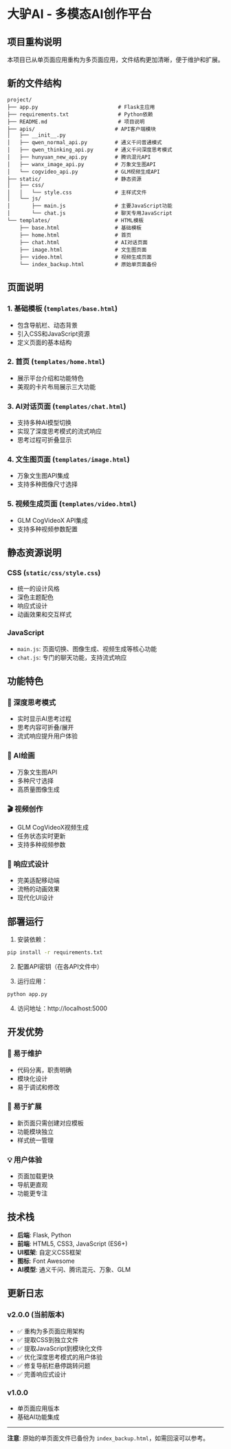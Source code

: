 # 大驴AI - 多模态AI创作平台

## 项目重构说明

本项目已从单页面应用重构为多页面应用，文件结构更加清晰，便于维护和扩展。

## 新的文件结构

```
project/
├── app.py                          # Flask主应用
├── requirements.txt                # Python依赖
├── README.md                       # 项目说明
├── apis/                          # API客户端模块
│   ├── __init__.py
│   ├── qwen_normal_api.py         # 通义千问普通模式
│   ├── qwen_thinking_api.py       # 通义千问深度思考模式
│   ├── hunyuan_new_api.py         # 腾讯混元API
│   ├── wanx_image_api.py          # 万象文生图API
│   └── cogvideo_api.py            # GLM视频生成API
├── static/                        # 静态资源
│   ├── css/
│   │   └── style.css              # 主样式文件
│   └── js/
│       ├── main.js                # 主要JavaScript功能
│       └── chat.js                # 聊天专用JavaScript
└── templates/                     # HTML模板
    ├── base.html                  # 基础模板
    ├── home.html                  # 首页
    ├── chat.html                  # AI对话页面
    ├── image.html                 # 文生图页面
    ├── video.html                 # 视频生成页面
    └── index_backup.html          # 原始单页面备份
```

## 页面说明

### 1. 基础模板 (`templates/base.html`)
- 包含导航栏、动态背景
- 引入CSS和JavaScript资源
- 定义页面的基本结构

### 2. 首页 (`templates/home.html`)
- 展示平台介绍和功能特色
- 美观的卡片布局展示三大功能

### 3. AI对话页面 (`templates/chat.html`)
- 支持多种AI模型切换
- 实现了深度思考模式的流式响应
- 思考过程可折叠显示

### 4. 文生图页面 (`templates/image.html`)
- 万象文生图API集成
- 支持多种图像尺寸选择

### 5. 视频生成页面 (`templates/video.html`)
- GLM CogVideoX API集成
- 支持多种视频参数配置

## 静态资源说明

### CSS (`static/css/style.css`)
- 统一的设计风格
- 深色主题配色
- 响应式设计
- 动画效果和交互样式

### JavaScript
- `main.js`: 页面切换、图像生成、视频生成等核心功能
- `chat.js`: 专门的聊天功能，支持流式响应

## 功能特色

### 🎯 深度思考模式
- 实时显示AI思考过程
- 思考内容可折叠/展开
- 流式响应提升用户体验

### 🎨 AI绘画
- 万象文生图API
- 多种尺寸选择
- 高质量图像生成

### 🎬 视频创作
- GLM CogVideoX视频生成
- 任务状态实时更新
- 支持多种视频参数

### 📱 响应式设计
- 完美适配移动端
- 流畅的动画效果
- 现代化UI设计

## 部署运行

1. 安装依赖：
```bash
pip install -r requirements.txt
```

2. 配置API密钥（在各API文件中）

3. 运行应用：
```bash
python app.py
```

4. 访问地址：http://localhost:5000

## 开发优势

### 🔧 易于维护
- 代码分离，职责明确
- 模块化设计
- 易于调试和修改

### 🚀 易于扩展
- 新页面只需创建对应模板
- 功能模块独立
- 样式统一管理

### 💡 用户体验
- 页面加载更快
- 导航更直观
- 功能更专注

## 技术栈

- **后端**: Flask, Python
- **前端**: HTML5, CSS3, JavaScript (ES6+)
- **UI框架**: 自定义CSS框架
- **图标**: Font Awesome
- **AI模型**: 通义千问、腾讯混元、万象、GLM

## 更新日志

### v2.0.0 (当前版本)
- ✅ 重构为多页面应用架构
- ✅ 提取CSS到独立文件
- ✅ 提取JavaScript到模块化文件
- ✅ 优化深度思考模式的用户体验
- ✅ 修复导航栏悬停跳转问题
- ✅ 完善响应式设计

### v1.0.0
- 单页面应用版本
- 基础AI功能集成

---

**注意**: 原始的单页面文件已备份为 `index_backup.html`，如需回滚可以参考。 